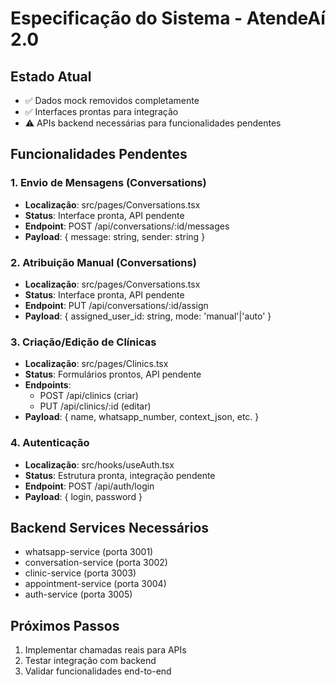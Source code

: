 # Especificação do Sistema - AtendeAí 2.0

## Estado Atual
- ✅ Dados mock removidos completamente
- ✅ Interfaces prontas para integração
- ⚠️ APIs backend necessárias para funcionalidades pendentes

## Funcionalidades Pendentes

### 1. Envio de Mensagens (Conversations)
- **Localização**: src/pages/Conversations.tsx
- **Status**: Interface pronta, API pendente
- **Endpoint**: POST /api/conversations/:id/messages
- **Payload**: { message: string, sender: string }

### 2. Atribuição Manual (Conversations)  
- **Localização**: src/pages/Conversations.tsx
- **Status**: Interface pronta, API pendente
- **Endpoint**: PUT /api/conversations/:id/assign
- **Payload**: { assigned_user_id: string, mode: 'manual'|'auto' }

### 3. Criação/Edição de Clínicas
- **Localização**: src/pages/Clinics.tsx
- **Status**: Formulários prontos, API pendente
- **Endpoints**: 
  - POST /api/clinics (criar)
  - PUT /api/clinics/:id (editar)
- **Payload**: { name, whatsapp_number, context_json, etc. }

### 4. Autenticação
- **Localização**: src/hooks/useAuth.tsx
- **Status**: Estrutura pronta, integração pendente
- **Endpoint**: POST /api/auth/login
- **Payload**: { login, password }

## Backend Services Necessários
- whatsapp-service (porta 3001)
- conversation-service (porta 3002)
- clinic-service (porta 3003)
- appointment-service (porta 3004)
- auth-service (porta 3005)

## Próximos Passos
1. Implementar chamadas reais para APIs
2. Testar integração com backend
3. Validar funcionalidades end-to-end
